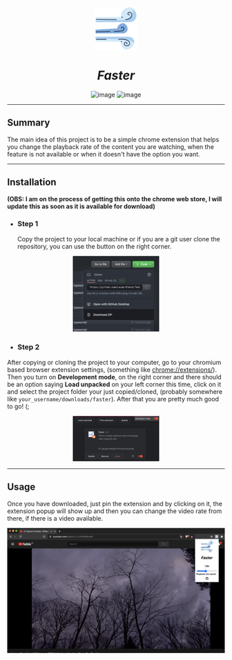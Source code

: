 <p align="center">
<img src="dist/assets/faster_logo.png" alt="logo" width="100px">

<h1 align="center"><i>Faster</i></h1>

</p>

<p align="center">
<img src="https://img.shields.io/badge/Code-Javascript-informational?style=flat&logo=javascript&logoColor=white&color=2bbc8a" alt="image" />
<img src="https://img.shields.io/badge/chrome web store-Chrome-informational?style=flat&logo=chrome&logoColor=white&color=2bbc8a" alt="image" />

</p>

---

## Summary

The main idea of this project is to be a simple chrome extension that helps you change the playback rate of the content you are watching, when the feature is not available or when it doesn't have the option you want.

---

## Installation

**(OBS: I am on the process of getting this onto the chrome web store, I will update this as soon as it is available for download)**

- ### Step 1

  Copy the project to your local machine or if you are a git user clone the repository, you can use the button on the right corner.

<p align="center">
<img src="dist/assets/download_example.png" alt="download_example" width="200px">
</p>

- ### Step 2

After copying or cloning the project to your computer, go to your chromium based browser extension settings, (something like <a href="chrome://extensions/">chrome://extensions/</a>).
Then you turn on **Development mode**, on the right corner and there should be an option saying **Load unpacked** on your left corner this time, click on it and select the project folder your just copied/cloned, (probably somewhere like `your_username/downloads/faster`).
After that you are pretty much good to go! (;

<p align="center">
  <img src="dist/assets/completed_example.png" alt="completed_example" width="200px">
</p>

---

## Usage

Once you have downloaded, just pin the extension and by clicking on it, the extension popup will show up and then you can change the video rate from there, if there is a video available.

<p align="center">
<img src="dist/assets/usage_example.png" alt="usage_example" width="600px">
</p>
